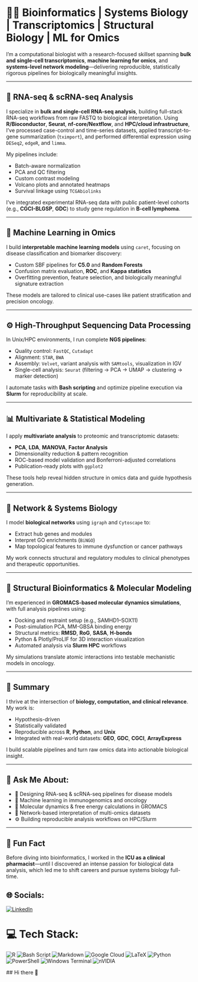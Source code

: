# 👨‍🔬 Bioinformatics | Systems Biology | Transcriptomics | Structural Biology | ML for Omics

I’m a computational biologist with a research-focused skillset spanning **bulk and single-cell transcriptomics**, **machine learning for omics**, and **systems-level network modeling**—delivering reproducible, statistically rigorous pipelines for biologically meaningful insights.

---

## 🔬 RNA-seq & scRNA-seq Analysis

I specialize in **bulk and single-cell RNA-seq analysis**, building full-stack RNA-seq workflows from raw FASTQ to biological interpretation. Using **R/Bioconductor**, **Seurat**, **nf-core/Nextflow**, and **HPC/cloud infrastructure**, I’ve processed case-control and time-series datasets, applied transcript-to-gene summarization (`tximport`), and performed differential expression using `DESeq2`, `edgeR`, and `limma`.

My pipelines include:
- Batch-aware normalization  
- PCA and QC filtering  
- Custom contrast modeling  
- Volcano plots and annotated heatmaps  
- Survival linkage using `TCGAbiolinks`  

I’ve integrated experimental RNA-seq data with public patient-level cohorts (e.g., **CGCI-BLGSP**, **GDC**) to study gene regulation in **B-cell lymphoma**.

---

## 🧠 Machine Learning in Omics

I build **interpretable machine learning models** using `caret`, focusing on disease classification and biomarker discovery:
- Custom SBF pipelines for **C5.0** and **Random Forests**  
- Confusion matrix evaluation, **ROC**, and **Kappa statistics**  
- Overfitting prevention, feature selection, and biologically meaningful signature extraction  

These models are tailored to clinical use-cases like patient stratification and precision oncology.

---

## ⚙️ High-Throughput Sequencing Data Processing

In Unix/HPC environments, I run complete **NGS pipelines**:
- Quality control: `FastQC`, `Cutadapt`  
- Alignment: `STAR`, `BWA`  
- Assembly: `Velvet`, variant analysis with `SAMtools`, visualization in IGV  
- Single-cell analysis: `Seurat` (filtering → PCA → UMAP → clustering → marker detection)  

I automate tasks with **Bash scripting** and optimize pipeline execution via **Slurm** for reproducibility at scale.

---

## 📊 Multivariate & Statistical Modeling

I apply **multivariate analysis** to proteomic and transcriptomic datasets:
- **PCA**, **LDA**, **MANOVA**, **Factor Analysis**
- Dimensionality reduction & pattern recognition
- ROC-based model validation and Bonferroni-adjusted correlations
- Publication-ready plots with `ggplot2`

These tools help reveal hidden structure in omics data and guide hypothesis generation.

---

## 🔗 Network & Systems Biology

I model **biological networks** using `igraph` and `Cytoscape` to:
- Extract hub genes and modules  
- Interpret GO enrichments (`BiNGO`)  
- Map topological features to immune dysfunction or cancer pathways  

My work connects structural and regulatory modules to clinical phenotypes and therapeutic opportunities.

---

## 🧬 Structural Bioinformatics & Molecular Modeling

I’m experienced in **GROMACS-based molecular dynamics simulations**, with full analysis pipelines using:
- Docking and restraint setup (e.g., SAMHD1–SOX11)
- Post-simulation PCA, MM-GBSA binding energy
- Structural metrics: **RMSD**, **RoG**, **SASA**, **H-bonds**
- Python & Plotly/ProLIF for 3D interaction visualization  
- Automated analysis via **Slurm HPC** workflows  

My simulations translate atomic interactions into testable mechanistic models in oncology.

---

## 📌 Summary

I thrive at the intersection of **biology, computation, and clinical relevance**. My work is:
- Hypothesis-driven  
- Statistically validated  
- Reproducible across **R**, **Python**, and **Unix**  
- Integrated with real-world datasets: **GEO**, **GDC**, **CGCI**, **ArrayExpress**

I build scalable pipelines and turn raw omics data into actionable biological insight.

---

## 💬 Ask Me About:

- 🧬 Designing RNA-seq & scRNA-seq pipelines for disease models  
- 🤖 Machine learning in immunogenomics and oncology  
- 🔬 Molecular dynamics & free energy calculations in GROMACS  
- 🔗 Network-based interpretation of multi-omics datasets  
- ⚙️ Building reproducible analysis workflows on HPC/Slurm  

---

## 🎉 Fun Fact

Before diving into bioinformatics, I worked in the **ICU as a clinical pharmacist**—until I discovered an intense passion for biological data analysis, which led me to shift careers and pursue systems biology full-time.



## 🌐 Socials:
[![LinkedIn](https://img.shields.io/badge/LinkedIn-%230077B5.svg?logo=linkedin&logoColor=white)](https://linkedin.com/in/linkedin.com/in/fares-ibrahim-5872241a9) 

# 💻 Tech Stack:
![R](https://img.shields.io/badge/r-%23276DC3.svg?style=for-the-badge&logo=r&logoColor=white) ![Bash Script](https://img.shields.io/badge/bash_script-%23121011.svg?style=for-the-badge&logo=gnu-bash&logoColor=white) ![Markdown](https://img.shields.io/badge/markdown-%23000000.svg?style=for-the-badge&logo=markdown&logoColor=white) ![Google Cloud](https://img.shields.io/badge/GoogleCloud-%234285F4.svg?style=for-the-badge&logo=google-cloud&logoColor=white) ![LaTeX](https://img.shields.io/badge/latex-%23008080.svg?style=for-the-badge&logo=latex&logoColor=white) ![Python](https://img.shields.io/badge/python-3670A0?style=for-the-badge&logo=python&logoColor=ffdd54) ![PowerShell](https://img.shields.io/badge/PowerShell-%235391FE.svg?style=for-the-badge&logo=powershell&logoColor=white) ![Windows Terminal](https://img.shields.io/badge/Windows%20Terminal-%234D4D4D.svg?style=for-the-badge&logo=windows-terminal&logoColor=white) ![nVIDIA](https://img.shields.io/badge/nVIDIA-%2376B900.svg?style=for-the-badge&logo=nVIDIA&logoColor=white)

<!-- Proudly created with GPRM ( https://gprm.itsvg.in ) -->## Hi there 👋

<!--
**Fares77-a11y/Fares77-a11y** is a ✨ _special_ ✨ repository because its `README.md` (this file) appears on your GitHub profile.

Here are some ideas to get you started:

- 🔭 I’m currently working on ...
- 🌱 I’m currently learning ...
- 👯 I’m looking to collaborate on ...
- 🤔 I’m looking for help with ...
- 💬 Ask me about ...
- 📫 How to reach me: ...
- 😄 Pronouns: ...
- ⚡ Fun fact: ...
-->
